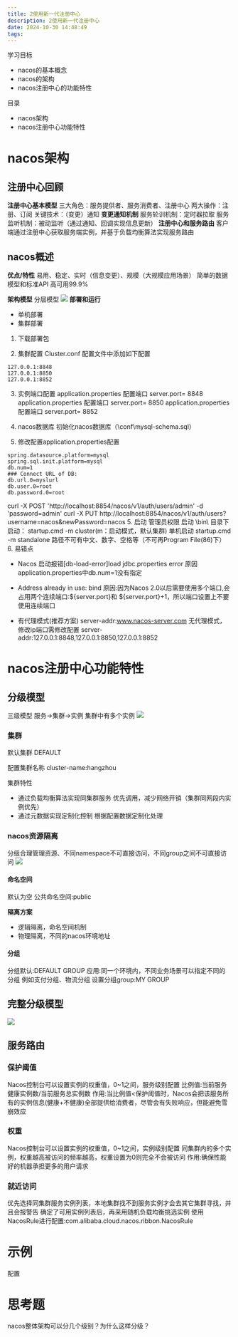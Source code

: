 ```yaml
---
title: 2使用新一代注册中心
description: 2使用新一代注册中心
date: 2024-10-30 14:48:49
tags:
---
```


学习目标
- nacos的基本概念
- nacos的架构
- nacos注册中心的功能特性

目录
- nacos架构
- nacos注册中心功能特性


# nacos架构
## 注册中心回顾
**注册中心基本模型**
三大角色：服务提供者、服务消费者、注册中心
两大操作：注册、订阅
关键技术：（变更）通知
**变更通知机制**
服务轮训机制：定时器拉取
服务监听机制：被动监听（通过通知、回调实现信息更新）
**注册中心和服务路由**
客户端通过注册中心获取服务端实例，并基于负载均衡算法实现服务路由

## nacos概述
**优点/特性**
易用、稳定、实时（信息变更）、规模（大规模应用场景）
简单的数据模型和标准API
高可用99.9%

**架构模型**
分层模型
![](2-nacos架构.png)
**部署和运行**
- 单机部署
- 集群部署


1. 下载部署包

2. 集群配置
Cluster.conf 配置文件中添加如下配置
```
127.0.0.1:8848
127.0.0.1:8850
127.0.0.1:8852
```
3. 实例端口配置
application.properties 配置端口  server.port= 8848
application.properties 配置端口  server.port= 8850
application.properties 配置端口  server.port= 8852

4. nacos数据库
初始化nacos数据库（\conf\mysql-schema.sql）
5. 修改配置application.properties配置

```
spring.datasource.platform=mysql
spring.sql.init.platform=mysql
db.num=1
### Connect URL of DB:
db.url.0=myslurl
db.user.0=root
db.password.0=root
```
curl -X POST 'http://localhost:8854/nacos/v1/auth/users/admin' -d 'password=admin'
curl -X PUT http://localhost:8854/nacos/v1/auth/users?username=nacos&newPassword=nacos
5. 启动
管理员权限
启动 \bin\ 目录下启动： startup.cmd -m cluster(m：启动模式，默认集群)
单机启动  startup.cmd -m standalone
路径不可有中文、数字、空格等（不可再Program File(86)下）
6. 易错点
- Nacos 启动报错[db-load-error]load jdbc.properties error
原因application.properties中db.num=1没有指定
- Address already in use: bind
原因:因为Nacos 2.0以后需要使用多个端口,会占用两个连续端口:${server.port}和 ${server.port}+1，所以端口设置上不要使用连续端口

- 有代理模式(推荐方案)
server-addr:www.nacos-server.com
无代理模式，修改ip端口需修改配置
server-addr:127.0.0.1:8848,127.0.0.1:8850,127.0.0.1:8852

# nacos注册中心功能特性
## 分级模型
三级模型
服务->集群->实例
集群中有多个实例
![](2-ncaos分级模型-3.png)
### 集群
默认集群 DEFAULT

配置集群名称
cluster-name:hangzhou

集群特性
- 通过负载均衡算法实现同集群服务
优先调用，减少网络开销（集群同网段内实例优先）
- 通过元数据实现定制化控制
根据配置数据定制化处理

### nacos资源隔离
分级合理管理资源、不同namespace不可直接访问，不同group之间不可直接访问
![](2-资源隔离.png)

#### 命名空间
默认为空
公共命名空间:public

**隔离方案**
- 逻辑隔离，命名空间机制
- 物理隔离，不同的nacos环境地址
#### 分组
分组默认:DEFAULT GROUP
应用:同一个环境内，不同业务场景可以指定不同的分组
例如支付分组、物流分组
设置分组group:MY GROUP
## 完整分级模型
![](2-ncaos分级模型-5.png)

## 服务路由
### 保护阈值
Nacos控制台可以设置实例的权重值，0~1之间，服务级别配置
比例值:当前服务健康实例数/当前服务总实例数
作用:当比例值<保护阈值时，Nacos会把该服务所有的实例信息(健康+不健康)全部提供给消费者，尽管会有失败响应，但能避免雪崩效应

### 权重
Nacos控制台可以设置实例的权重值，0~1之间，实例级别配置
同集群内的多个实例，权重越高被访问的频率越高，权重设置为0则完全不会被访问
作用:确保性能好的机器承担更多的用户请求

### 就近访问
优先选择同集群服务实例列表，本地集群找不到服务实例才会去其它集群寻找，并且会报警告
确定了可用实例列表后，再采用随机负载均衡挑选实例
使用NacosRule进行配置:com.alibaba.cloud.nacos.ribbon.NacosRule

# 示例
配置

# 思考题
nacos整体架构可以分几个级别？为什么这样分级？